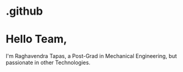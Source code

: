 # .github

# Hello Team,

I'm Raghavendra Tapas, a Post-Grad in Mechanical Engineering, but passionate in other Technologies.
